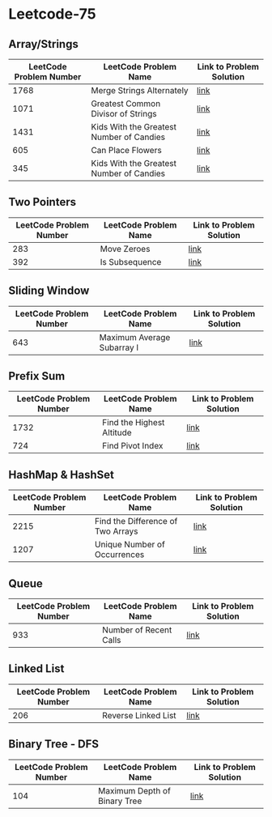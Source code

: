 # Leetcode-75

## Array/Strings
   
| LeetCode Problem Number | LeetCode Problem Name | Link to Problem Solution |
| -------- | -------- | -------- |
| 1768    | Merge Strings Alternately   | [link](https://github.com/Shubham-Nahar-Java-Coder/Leetcode-75/tree/master/Array-Strings/Merge-String-Alternately)   |
| 1071   | Greatest Common Divisor of Strings   | [link](https://github.com/Shubham-Nahar-Java-Coder/Leetcode-75/tree/master/Array-Strings/Greatest-Common-Divisor-Of-String)   |
| 1431   | Kids With the Greatest Number of Candies   | [link](https://github.com/Shubham-Nahar-Java-Coder/Leetcode-75/tree/master/Array-Strings/Kids-With-Greatest-Number-Of-Candies)   |
| 605   | Can Place Flowers  | [link](https://github.com/Shubham-Nahar-Java-Coder/Leetcode-75/tree/master/Array-Strings/Can-Place-Flowers)   |
| 345   | Kids With the Greatest Number of Candies   | [link](https://github.com/Shubham-Nahar-Java-Coder/Leetcode-75/tree/master/Array-Strings/Reverse-Vowels-Of-String)   |


## Two Pointers

| LeetCode Problem Number | LeetCode Problem Name | Link to Problem Solution |
| -------- | -------- | -------- |
| 283    | Move Zeroes   | [link](https://github.com/Shubham-Nahar-Java-Coder/Leetcode-75/tree/master/Two-Pointers/Move-Zeroes)   |
| 392    | Is Subsequence   | [link](https://github.com/Shubham-Nahar-Java-Coder/Leetcode-75/tree/master/Two-Pointers/Is-Subsequence)   |

## Sliding Window

| LeetCode Problem Number | LeetCode Problem Name | Link to Problem Solution |
| -------- | -------- | -------- |
| 643    | Maximum Average Subarray I   | [link](https://github.com/Shubham-Nahar-Java-Coder/Leetcode-75/tree/master/Sliding-Window/Max-Avaerage-SubArray)   |

## Prefix Sum

| LeetCode Problem Number | LeetCode Problem Name | Link to Problem Solution |
| -------- | -------- | -------- |
| 1732    | Find the Highest Altitude   | [link](https://github.com/Shubham-Nahar-Java-Coder/Leetcode-75/tree/master/Prefix-Sum/Find-the-Highest-Altitude)   |
| 724    | Find Pivot Index   | [link](https://github.com/Shubham-Nahar-Java-Coder/Leetcode-75/tree/master/Prefix-Sum/Find-Pivot-Index)   |

## HashMap & HashSet

| LeetCode Problem Number | LeetCode Problem Name | Link to Problem Solution |
| -------- | -------- | -------- |
| 2215    | Find the Difference of Two Arrays   | [link](https://github.com/Shubham-Nahar-Java-Coder/Leetcode-75/tree/master/HashMap-HashSet/Find-the-difference-of-two-arrays)   |
| 1207    | Unique Number of Occurrences   | [link](https://github.com/Shubham-Nahar-Java-Coder/Leetcode-75/tree/master/HashMap-HashSet/Unique-Number-of-Occurrences)   |

## Queue

| LeetCode Problem Number | LeetCode Problem Name | Link to Problem Solution |
| -------- | -------- | -------- |
| 933    | Number of Recent Calls   | [link](https://github.com/Shubham-Nahar-Java-Coder/Leetcode-75/tree/master/Queue/Number-Of-Recent-Calls)   |

## Linked List

| LeetCode Problem Number | LeetCode Problem Name | Link to Problem Solution |
| -------- | -------- | -------- |
| 206    | Reverse Linked List   | [link](https://github.com/Shubham-Nahar-Java-Coder/Leetcode-75/tree/master/Linked-List/Reverse-Linked-List)   |

## Binary Tree - DFS

| LeetCode Problem Number | LeetCode Problem Name | Link to Problem Solution |
| -------- | -------- | -------- |
| 104    | Maximum Depth of Binary Tree   | [link](https://github.com/Shubham-Nahar-Java-Coder/Leetcode-75/tree/master/Binary-Tree-DFS/Maximum-Depth-of-Binary-Tree)   |


